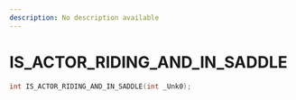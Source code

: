 ```yaml
---
description: No description available 
---
```


# IS_ACTOR_RIDING_AND_IN_SADDLE

```cpp
int IS_ACTOR_RIDING_AND_IN_SADDLE(int _Unk0);
```